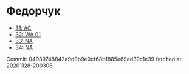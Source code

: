 # Федорчук
- [31: AC](31.md)
- [32: WA 01](32.md)
- [33: NA](33.md)
- [34: NA](34.md)

Commit: 04989748842a9d9b9e0cf68b1885e69ad39c1e39
 fetched at: 20201128-200308
